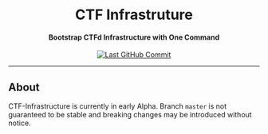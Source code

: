 <h1 align="center">
    <br>
        CTF Infrastruture
    <br>
</h1>
<h4 align="center">
    Bootstrap CTFd Infrastructure with One Command
</h4>
<p align="center">
    <a href="https://github.com/VikeSec/CTF-Infrastructure/commits">
        <img src="https://img.shields.io/github/last-commit/VikeSec/CTF-Infrastructure?style=for-the-badge" alt="Last GitHub Commit">
    </a>
</p>

---

## About

CTF-Infrastructure is currently in early Alpha. Branch `master` is not guaranteed to be stable and breaking changes may be introduced without notice.
